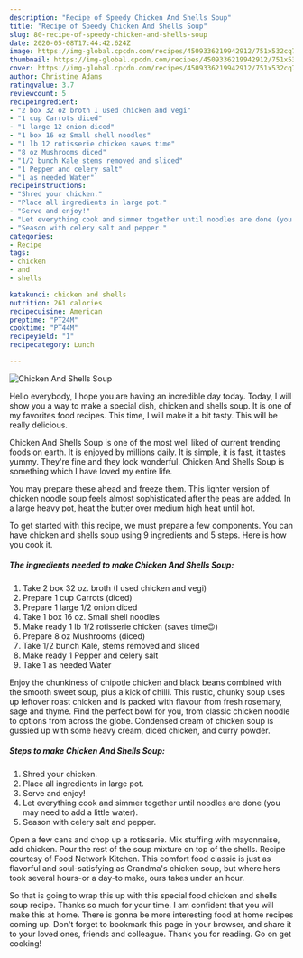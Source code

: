 ```yaml
---
description: "Recipe of Speedy Chicken And Shells Soup"
title: "Recipe of Speedy Chicken And Shells Soup"
slug: 80-recipe-of-speedy-chicken-and-shells-soup
date: 2020-05-08T17:44:42.624Z
image: https://img-global.cpcdn.com/recipes/4509336219942912/751x532cq70/chicken-and-shells-soup-recipe-main-photo.jpg
thumbnail: https://img-global.cpcdn.com/recipes/4509336219942912/751x532cq70/chicken-and-shells-soup-recipe-main-photo.jpg
cover: https://img-global.cpcdn.com/recipes/4509336219942912/751x532cq70/chicken-and-shells-soup-recipe-main-photo.jpg
author: Christine Adams
ratingvalue: 3.7
reviewcount: 5
recipeingredient:
- "2 box 32 oz broth I used chicken and vegi"
- "1 cup Carrots diced"
- "1 large 12 onion diced"
- "1 box 16 oz Small shell noodles"
- "1 lb 12 rotisserie chicken saves time"
- "8 oz Mushrooms diced"
- "1/2 bunch Kale stems removed and sliced"
- "1 Pepper and celery salt"
- "1 as needed Water"
recipeinstructions:
- "Shred your chicken."
- "Place all ingredients in large pot."
- "Serve and enjoy!"
- "Let everything cook and simmer together until noodles are done (you may need to add a little water)."
- "Season with celery salt and pepper."
categories:
- Recipe
tags:
- chicken
- and
- shells

katakunci: chicken and shells 
nutrition: 261 calories
recipecuisine: American
preptime: "PT24M"
cooktime: "PT44M"
recipeyield: "1"
recipecategory: Lunch

---
```



![Chicken And Shells Soup](https://img-global.cpcdn.com/recipes/4509336219942912/751x532cq70/chicken-and-shells-soup-recipe-main-photo.jpg)

Hello everybody, I hope you are having an incredible day today. Today, I will show you a way to make a special dish, chicken and shells soup. It is one of my favorites food recipes. This time, I will make it a bit tasty. This will be really delicious.

Chicken And Shells Soup is one of the most well liked of current trending foods on earth. It is enjoyed by millions daily. It is simple, it is fast, it tastes yummy. They're fine and they look wonderful. Chicken And Shells Soup is something which I have loved my entire life.

You may prepare these ahead and freeze them. This lighter version of chicken noodle soup feels almost sophisticated after the peas are added. In a large heavy pot, heat the butter over medium high heat until hot.


To get started with this recipe, we must prepare a few components. You can have chicken and shells soup using 9 ingredients and 5 steps. Here is how you cook it.

<!--inarticleads1-->

##### The ingredients needed to make Chicken And Shells Soup:

1. Take 2 box 32 oz. broth (I used chicken and vegi)
1. Prepare 1 cup Carrots (diced)
1. Prepare 1 large 1/2 onion diced
1. Take 1 box 16 oz. Small shell noodles
1. Make ready 1 lb 1/2 rotisserie chicken (saves time😉)
1. Prepare 8 oz Mushrooms (diced)
1. Take 1/2 bunch Kale, stems removed and sliced
1. Make ready 1 Pepper and celery salt
1. Take 1 as needed Water


Enjoy the chunkiness of chipotle chicken and black beans combined with the smooth sweet soup, plus a kick of chilli. This rustic, chunky soup uses up leftover roast chicken and is packed with flavour from fresh rosemary, sage and thyme. Find the perfect bowl for you, from classic chicken noodle to options from across the globe. Condensed cream of chicken soup is gussied up with some heavy cream, diced chicken, and curry powder. 

<!--inarticleads2-->

##### Steps to make Chicken And Shells Soup:

1. Shred your chicken.
1. Place all ingredients in large pot.
1. Serve and enjoy!
1. Let everything cook and simmer together until noodles are done (you may need to add a little water).
1. Season with celery salt and pepper.


Open a few cans and chop up a rotisserie. Mix stuffing with mayonnaise, add chicken. Pour the rest of the soup mixture on top of the shells. Recipe courtesy of Food Network Kitchen. This comfort food classic is just as flavorful and soul-satisfying as Grandma&#39;s chicken soup, but where hers took several hours-or a day-to make, ours takes under an hour. 

So that is going to wrap this up with this special food chicken and shells soup recipe. Thanks so much for your time. I am confident that you will make this at home. There is gonna be more interesting food at home recipes coming up. Don't forget to bookmark this page in your browser, and share it to your loved ones, friends and colleague. Thank you for reading. Go on get cooking!

